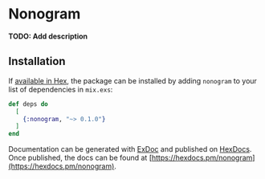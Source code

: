 # Nonogram

**TODO: Add description**

## Installation

If [available in Hex](https://hex.pm/docs/publish), the package can be installed
by adding `nonogram` to your list of dependencies in `mix.exs`:

```elixir
def deps do
  [
    {:nonogram, "~> 0.1.0"}
  ]
end
```

Documentation can be generated with [ExDoc](https://github.com/elixir-lang/ex_doc)
and published on [HexDocs](https://hexdocs.pm). Once published, the docs can
be found at [https://hexdocs.pm/nonogram](https://hexdocs.pm/nonogram).

